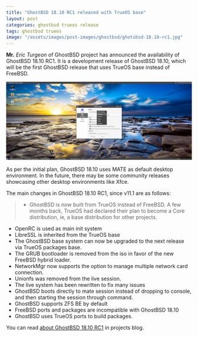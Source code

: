 ```yaml
---
title: "GhostBSD 18.10 RC1 released with TrueOS base"
layout: post
categories: ghostbsd trueos release
tags: ghostbsd trueos
image: "/assets/images/post-images/ghostbsd/ghotsbsd-18.10-rc1.jpg"
---
```

**Mr.** *Eric Turgeon* of GhostBSD project has announced the availability of GhostBSD 18.10 RC1. It is a development release of GhostBSD 18.10, which will be the first GhostBSD release that uses TrueOS base instead of FreeBSD.

![GhostBSD 18.10 Preview](/assets/images/post-images/ghostbsd/ghotsbsd-18.10-rc1.jpg)

As per the initial plan, GhostBSD 18.10 uses MATE as default desktop environment. In the future, there may be some community releases showcasing other desktop environments like Xfce.

The main changes in GhostBSD 18.10 RC1, since v11.1 are as follows:
> - GhostBSD is now built from TrueOS instead of FreeBSD. A few months back, TrueOS had declared their plan to become a Core distribution, ie, a base distribution for other projects.
- OpenRC is used as main init system
- LibreSSL is inherited from the TrueOS base
- The GhostBSD base system can now be upgraded to the next release via TrueOS packages base.
- The GRUB bootloader is removed from the iso in favor of the new FreeBSD hybrid loader.
- NetworkMgr now supports the option to manage multiple network card connection.
- Unionfs was removed from the live session.
- The live system has been rewritten to fix many issues
- GhostBSD boots directly to mate session instead of dropping to console, and then starting the session through command.
- GhostBSD supports ZFS BE by default
- FreeBSD ports and packages are incompatible with GhostBSD 18.10
- GhostBSD uses TrueOS ports to build packages.

You can read [about GhostBSD 18.10 RC1](https://ghostbsd.org/18.10_RC1_release_announcement) in projects blog.
